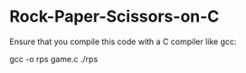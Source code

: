 # Rock-Paper-Scissors-on-C

Ensure that you compile this code with a C compiler like gcc:

gcc -o rps game.c
./rps


